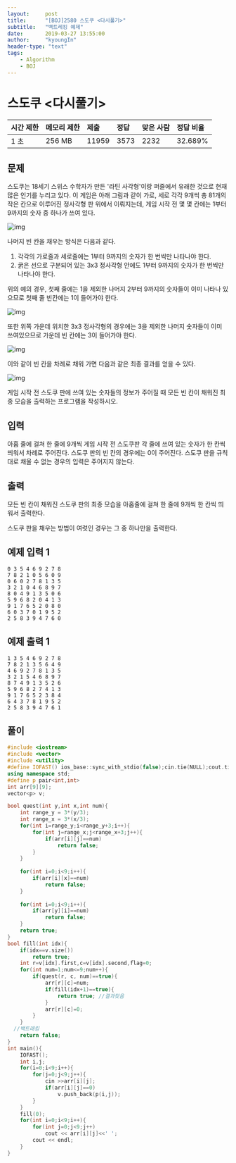 ```yaml
---
layout:     post
title:      "[BOJ]2580 스도쿠 <다시풀기>"
subtitle:   "백트레킹 예제"
date:       2019-03-27 13:55:00
author:     "kyoungIn"
header-type: "text"
tags:
    - Algorithm
    - BOJ
---
```

# 스도쿠 <다시풀기>

| 시간 제한 | 메모리 제한 | 제출  | 정답 | 맞은 사람 | 정답 비율 |
| :-------- | :---------- | :---- | :--- | :-------- | :-------- |
| 1 초      | 256 MB      | 11959 | 3573 | 2232      | 32.689%   |

## 문제

스도쿠는 18세기 스위스 수학자가 만든 '라틴 사각형'이랑 퍼즐에서 유래한 것으로 현재 많은 인기를 누리고 있다. 이 게임은 아래 그림과 같이 가로, 세로 각각 9개씩 총 81개의 작은 칸으로 이루어진 정사각형 판 위에서 이뤄지는데, 게임 시작 전 몇 몇 칸에는 1부터 9까지의 숫자 중 하나가 쓰여 있다.

![img](https://www.acmicpc.net/upload/images/jF1kwmQaGGRM3t9ESvpTvW34kCnB2.png)

나머지 빈 칸을 채우는 방식은 다음과 같다.

1. 각각의 가로줄과 세로줄에는 1부터 9까지의 숫자가 한 번씩만 나타나야 한다.
2. 굵은 선으로 구분되어 있는 3x3 정사각형 안에도 1부터 9까지의 숫자가 한 번씩만 나타나야 한다.

위의 예의 경우, 첫째 줄에는 1을 제외한 나머지 2부터 9까지의 숫자들이 이미 나타나 있으므로 첫째 줄 빈칸에는 1이 들어가야 한다.

![img](https://www.acmicpc.net/upload/images/iWqN5AZPf4h.png)

또한 위쪽 가운데 위치한 3x3 정사각형의 경우에는 3을 제외한 나머지 숫자들이 이미 쓰여있으므로 가운데 빈 칸에는 3이 들어가야 한다.

![img](https://www.acmicpc.net/upload/images/A9FWbU92T9v2Fjr9U6Qsg.png)

이와 같이 빈 칸을 차례로 채워 가면 다음과 같은 최종 결과를 얻을 수 있다.

![img](https://www.acmicpc.net/upload/images/fjCQBE3QI9BMGeiClrtwkHy3jeGPNi.png)

게임 시작 전 스도쿠 판에 쓰여 있는 숫자들의 정보가 주어질 때 모든 빈 칸이 채워진 최종 모습을 출력하는 프로그램을 작성하시오.

## 입력

아홉 줄에 걸쳐 한 줄에 9개씩 게임 시작 전 스도쿠판 각 줄에 쓰여 있는 숫자가 한 칸씩 띄워서 차례로 주어진다. 스도쿠 판의 빈 칸의 경우에는 0이 주어진다. 스도쿠 판을 규칙대로 채울 수 없는 경우의 입력은 주어지지 않는다.

## 출력

모든 빈 칸이 채워진 스도쿠 판의 최종 모습을 아홉줄에 걸쳐 한 줄에 9개씩 한 칸씩 띄워서 출력한다.

스도쿠 판을 채우는 방법이 여럿인 경우는 그 중 하나만을 출력한다.

## 예제 입력 1 

```
0 3 5 4 6 9 2 7 8
7 8 2 1 0 5 6 0 9
0 6 0 2 7 8 1 3 5
3 2 1 0 4 6 8 9 7
8 0 4 9 1 3 5 0 6
5 9 6 8 2 0 4 1 3
9 1 7 6 5 2 0 8 0
6 0 3 7 0 1 9 5 2
2 5 8 3 9 4 7 6 0
```

## 예제 출력 1 

```
1 3 5 4 6 9 2 7 8
7 8 2 1 3 5 6 4 9
4 6 9 2 7 8 1 3 5
3 2 1 5 4 6 8 9 7
8 7 4 9 1 3 5 2 6
5 9 6 8 2 7 4 1 3
9 1 7 6 5 2 3 8 4
6 4 3 7 8 1 9 5 2
2 5 8 3 9 4 7 6 1
```

## 풀이 

```cpp
#include <iostream>
#include <vector>
#include <utility>
#define IOFAST() ios_base::sync_with_stdio(false);cin.tie(NULL);cout.tie(NULL);
using namespace std;
#define p pair<int,int>
int arr[9][9];
vector<p> v;

bool quest(int y,int x,int num){
    int range_y = 3*(y/3);
    int range_x = 3*(x/3);
    for(int i=range_y;i<range_y+3;i++){
        for(int j=range_x;j<range_x+3;j++){
            if(arr[i][j]==num)
                return false;
        }
    }
  
    for(int i=0;i<9;i++){
        if(arr[i][x]==num)
            return false;
    }
  
    for(int i=0;i<9;i++){
        if(arr[y][i]==num)
            return false;
    }
    return true;
}
bool fill(int idx){
    if(idx==v.size())
        return true;
    int r=v[idx].first,c=v[idx].second,flag=0;
    for(int num=1;num<=9;num++){
        if(quest(r, c, num)==true){
            arr[r][c]=num;
            if(fill(idx+1)==true){
                return true; //결과찾음
            }
            arr[r][c]=0;
        }
    }
  //백트래킹
    return false;
}
int main(){
    IOFAST();
    int i,j;
    for(i=0;i<9;i++){
        for(j=0;j<9;j++){
            cin >>arr[i][j];
            if(arr[i][j]==0)
                v.push_back(p(i,j));
        }
    }
    fill(0);
    for(int i=0;i<9;i++){
        for(int j=0;j<9;j++)
            cout << arr[i][j]<<' ';
        cout << endl;
    }
}
```


